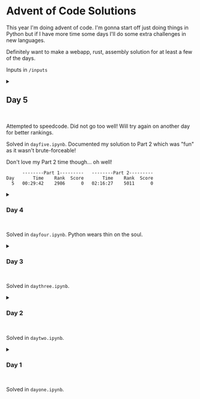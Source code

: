 # Advent of Code Solutions

This year I'm doing advent of code. I'm gonna start off just doing things in Python but if I have more time some days I'll do some extra challenges in new languages.

Definitely want to make a webapp, rust, assembly solution for at least a few of the days. 

Inputs in `/inputs`

<details>
<summary><h2>Day 5</h2><summary>
<br>

Attempted to speedcode. Did not go too well! Will try again on another day for better rankings.

Solved in `dayfive.ipynb`. Documented my solution to Part 2 which was "fun" as it wasn't brute-forceable! 

Don't love my Part 2 time though... oh well!

```
      --------Part 1---------   --------Part 2---------
Day       Time    Rank  Score       Time    Rank  Score
  5   00:29:42    2986      0   02:16:27    5011      0
```

</details>

<details>
<summary><h3>Day 4</h3><summary>
<br>

Solved in `dayfour.ipynb`. Python wears thin on the soul.

</details>

<details>
<summary><h3>Day 3</h3><summary>
<br>

Solved in `daythree.ipynb`. 

</details>

<details>
<summary><h3>Day 2</h3><summary>
<br>

Solved in `daytwo.ipynb`. 

</details>

<details>
<summary><h3>Day 1</h3><summary>
<br>

Solved in `dayone.ipynb`. 

</details>